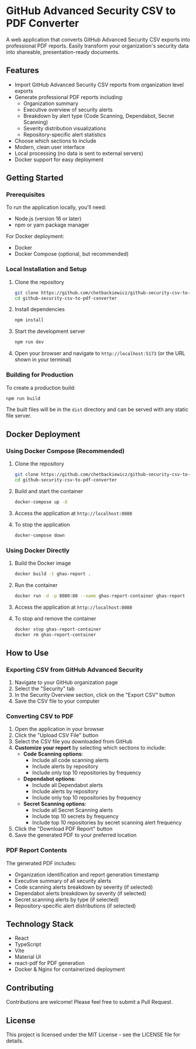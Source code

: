 # GitHub Advanced Security CSV to PDF Converter

A web application that converts GitHub Advanced Security CSV exports into professional PDF reports. Easily transform your organization's security data into shareable, presentation-ready documents.

## Features

- Import GitHub Advanced Security CSV reports from organization level exports
- Generate professional PDF reports including:
  - Organization summary
  - Executive overview of security alerts
  - Breakdown by alert type (Code Scanning, Dependabot, Secret Scanning)
  - Severity distribution visualizations
  - Repository-specific alert statistics
- Choose which sections to include
- Modern, clean user interface
- Local processing (no data is sent to external servers)
- Docker support for easy deployment

## Getting Started

### Prerequisites

To run the application locally, you'll need:

- Node.js (version 16 or later)
- npm or yarn package manager

For Docker deployment:
- Docker
- Docker Compose (optional, but recommended)

### Local Installation and Setup

1. Clone the repository
   ```bash
   git clone https://github.com/chetbackiewicz/github-security-csv-to-pdf-converter.git
   cd github-security-csv-to-pdf-converter
   ```

2. Install dependencies
   ```bash
   npm install
   ```

3. Start the development server
   ```bash
   npm run dev
   ```

4. Open your browser and navigate to `http://localhost:5173` (or the URL shown in your terminal)

### Building for Production

To create a production build:

```bash
npm run build
```

The built files will be in the `dist` directory and can be served with any static file server.

## Docker Deployment

### Using Docker Compose (Recommended)

1. Clone the repository
   ```bash
   git clone https://github.com/chetbackiewicz/github-security-csv-to-pdf-converter.git
   cd github-security-csv-to-pdf-converter
   ```

2. Build and start the container
   ```bash
   docker-compose up -d
   ```

3. Access the application at `http://localhost:8080`

4. To stop the application
   ```bash
   docker-compose down
   ```

### Using Docker Directly

1. Build the Docker image
   ```bash
   docker build -t ghas-report .
   ```

2. Run the container
   ```bash
   docker run -d -p 8080:80 --name ghas-report-container ghas-report
   ```

3. Access the application at `http://localhost:8080`

4. To stop and remove the container
   ```bash
   docker stop ghas-report-container
   docker rm ghas-report-container
   ```

## How to Use

### Exporting CSV from GitHub Advanced Security

1. Navigate to your GitHub organization page
2. Select the "Security" tab
3. In the Security Overview section, click on the "Export CSV" button
4. Save the CSV file to your computer

### Converting CSV to PDF

1. Open the application in your browser
2. Click the "Upload CSV File" button
3. Select the CSV file you downloaded from GitHub
4. **Customize your report** by selecting which sections to include:
   - **Code Scanning options**:
     - Include all code scanning alerts
     - Include alerts by repository
     - Include only top 10 repositories by frequency
   - **Dependabot options**:
     - Include all Dependabot alerts
     - Include alerts by repository
     - Include only top 10 repositories by frequency
   - **Secret Scanning options**:
     - Include all Secret Scanning alerts
     - Include top 10 secrets by frequency
     - Include top 10 repositories by secret scanning alert frequency
5. Click the "Download PDF Report" button
6. Save the generated PDF to your preferred location

### PDF Report Contents

The generated PDF includes:
- Organization identification and report generation timestamp
- Executive summary of all security alerts
- Code scanning alerts breakdown by severity (if selected)
- Dependabot alerts breakdown by severity (if selected)
- Secret scanning alerts by type (if selected)
- Repository-specific alert distributions (if selected)

## Technology Stack

- React
- TypeScript
- Vite
- Material UI
- react-pdf for PDF generation
- Docker & Nginx for containerized deployment

## Contributing

Contributions are welcome! Please feel free to submit a Pull Request.

## License

This project is licensed under the MIT License - see the LICENSE file for details.